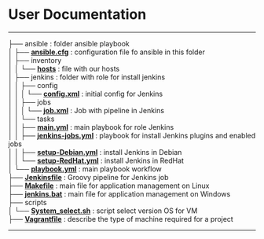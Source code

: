 # User Documentation

----

├── ansible : folder ansible playbook  
│   ├── <b>[ansible.cfg](https://github.com/ausard/EP_tsk/blob/master/ansible/ansible.cfg)</b> : configuration file fo ansible in this folder  
│   ├── inventory  
│   │   └── <b>[hosts](https://github.com/ausard/EP_tsk/blob/master/ansible/inventory/hosts)</b> : file with our hosts  
│   ├── jenkins : folder with role for install jenkins  
│   │   ├── config  
│   │   │   └── <b>[config.xml](https://github.com/ausard/EP_tsk/blob/master/ansible/jenkins/config/config.xml)</b> : initial config for Jenkins  
│   │   ├── jobs  
│   │   │   └── <b>[job.xml](https://github.com/ausard/EP_tsk/blob/master/ansible/jenkins/jobs/job.xml)</b> : Job with pipeline in Jenkins  
│   │   └── tasks  
│   │       ├── <b>[main.yml](https://github.com/ausard/EP_tsk/blob/master/ansible/jenkins/tasks/main.yml)</b> : main playbook for role Jenkins  
│   │       ├── <b>[jenkins-jobs.yml](https://github.com/ausard/EP_tsk/blob/master/ansible/jenkins/tasks/jenkins-jobs.yml)</b> : playbook for install Jenkins plugins and enabled jobs  
│   │       ├── <b>[setup-Debian.yml](https://github.com/ausard/EP_tsk/blob/master/ansible/jenkins/tasks/setup-Debian.yml)</b> : install Jenkins in Debian  
│   │       └── <b>[setup-RedHat.yml](https://github.com/ausard/EP_tsk/blob/master/ansible/jenkins/tasks/setup-RedHat.yml)</b> : install Jenkins in RedHat  
│   └── <b>[playbook.yml](https://github.com/ausard/EP_tsk/blob/master/ansible/playbook.yml)</b> : main playbook workflow  
├── <b>[Jenkinsfile](https://github.com/ausard/EP_tsk/blob/master/Jenkinsfile)</b> : Groovy pipeline for Jenkins job  
├── <b>[Makefile](https://github.com/ausard/EP_tsk/blob/master/Makefile)</b> : main file for application management on Linux  
├── <b>[jenkins.bat](https://github.com/ausard/EP_tsk/blob/master/jenkins.bat)</b> : main file for application management on Windows  
├── scripts  
│   └── <b>[System_select.sh](https://github.com/ausard/EP_tsk/blob/master/scripts/System_select.sh)</b> : script select version OS for VM  
├── <b>[Vagrantfile](https://github.com/ausard/EP_tsk/blob/master/Vagrantfile)</b> : describe the type of machine required for a project  

----   
